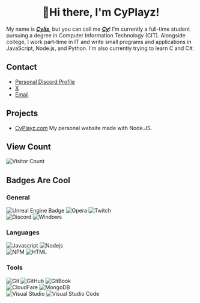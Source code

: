 <h1 align="center"> 👋Hi there, I'm CyPlayz!</a></h1>

My name is <b><i><u>Cylis</b></i></u>, but you can call me <b><i><u>Cy</b></i></u>! I’m currently a full-time student pursuing a degree in Computer Information Technology (CIT). Alongside college, I work part-time in IT and write small programs and applications in JavaScript, Node.js, and Python. I'm also currently trying to learn C and C#.
## Contact


- [Personal Discord Profile](https://discord.com/users/431607795343818752)
- [X](https://x.com/CyPlayzz)
- [Email](mailto:business@cyplayz.com)

## Projects
- [CyPlayz.com](https://cyplayz.com) My personal website made with Node.JS.

## View Count
 ![Visitor Count](https://profile-counter.glitch.me/CyPlayz/count.svg)
## Badges Are Cool

### General
![Unreal Engine Badge](https://img.shields.io/badge/Unreal%20Engine-0E1128?logo=unrealengine&logoColor=fff)
![Opera](https://img.shields.io/badge/Opera%20GX-EE2950.svg?style=for-the-badge&logo=Opera-GX&logoColor=white)
![Twitch](https://img.shields.io/badge/Twitch-9146FF.svg?style=for-the-badge&logo=Twitch&logoColor=white)
<br>
![Discord](https://img.shields.io/badge/Discord-5865F2.svg?style=for-the-badge&logo=Discord&logoColor=white)
![Windows](https://img.shields.io/badge/Windows-0078D4.svg?style=for-the-badge&logo=Windows&logoColor=white)

### Languages
![Javascript](https://img.shields.io/badge/JavaScript-F7DF1E.svg?style=for-the-badge&logo=JavaScript&logoColor=black)
![Nodejs](https://img.shields.io/badge/Node.js-5FA04E.svg?style=for-the-badge&logo=nodedotjs&logoColor=white)
<br>
![NPM](https://img.shields.io/badge/npm-CB3837.svg?style=for-the-badge&logo=npm&logoColor=white)
![HTML](https://img.shields.io/badge/HTML5-E34F26.svg?style=for-the-badge&logo=HTML5&logoColor=white)
<!-- ![C++](https://img.shields.io/badge/C++-00599C.svg?style=for-the-badge&logo=C++&logoColor=white) -->

### Tools
![Git](https://img.shields.io/badge/Git-F05032.svg?style=for-the-badge&logo=Git&logoColor=white)
![GitHub](https://img.shields.io/badge/GitHub-181717.svg?style=for-the-badge&logo=GitHub&logoColor=white)
![GitBook](https://img.shields.io/badge/GitBook-BBDDE5.svg?style=for-the-badge&logo=GitBook&logoColor=black)
<br>
![CloudFare](https://img.shields.io/badge/Cloudflare-F38020.svg?style=for-the-badge&logo=Cloudflare&logoColor=white)
![MongoDB](https://img.shields.io/badge/MongoDB-47A248.svg?style=for-the-badge&logo=MongoDB&logoColor=white)
<br>
![Visual Studio](https://img.shields.io/badge/Visual%20Studio-5C2D91.svg?style=for-the-badge&logo=Visual-Studio&logoColor=white)
![Visual Studio Code](https://img.shields.io/badge/Visual%20Studio%20Code-007ACC.svg?style=for-the-badge&logo=Visual-Studio-Code&logoColor=white)
